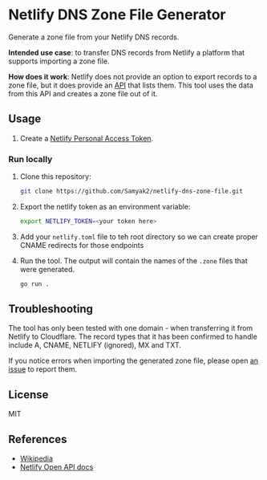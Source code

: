 # Netlify DNS Zone File Generator

Generate a zone file from your Netlify DNS records.

**Intended use case**: to transfer DNS records from Netlify a platform that supports importing a zone file.

**How does it work**: Netlify does not provide an option to export records to a zone file, but it does provide an [API](https://open-api.netlify.com/#tag/dnsZone/operation/getDnsRecords) that lists them. This tool uses the data from this API and creates a zone file out of it.

## Usage

1. Create a [Netlify Personal Access Token](https://app.netlify.com/user/applications#personal-access-tokens).

### Run locally

1. Clone this repository:
    ```bash
    git clone https://github.com/Samyak2/netlify-dns-zone-file.git
    ```
1. Export the netlify token as an environment variable:
    ```bash
    export NETLIFY_TOKEN=<your token here>
    ```
1. Add your `netlify.toml` file to teh root directory so we can create proper CNAME redirects for those endpoints

1. Run the tool. The output will contain the names of the `.zone` files that were generated.
    ```bash
    go run .
    ```

## Troubleshooting

The tool has only been tested with one domain - when transferring it from Netlify to Cloudflare.
The record types that it has been confirmed to handle include A, CNAME, NETLIFY (ignored), MX and TXT.

If you notice errors when importing the generated zone file, please open [an issue](https://github.com/devindford/netlify-dns-zone-file/issues/new) to report them.

## License

MIT

## References

- [Wikipedia](https://en.wikipedia.org/wiki/Zone_file)
- [Netlify Open API docs](https://open-api.netlify.com/#tag/dnsZone/operation/getDnsRecords)
